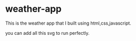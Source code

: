 # weather-app
This is the weather app that I built using html,css,javascript.

you can add all this svg to run perfectly.
